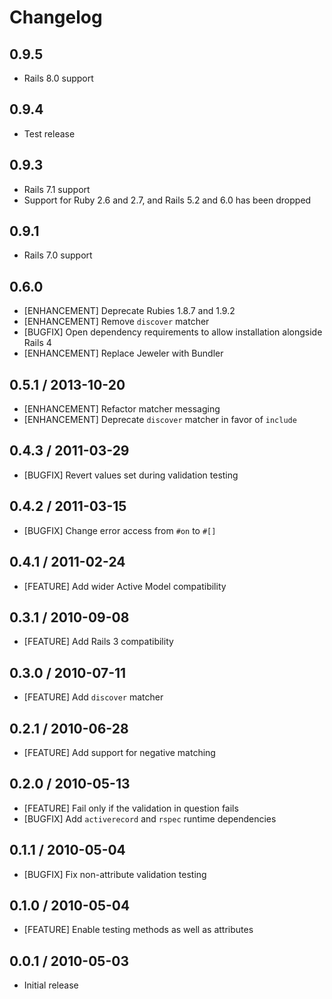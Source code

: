 # Changelog

## 0.9.5

* Rails 8.0 support

## 0.9.4

* Test release

## 0.9.3

* Rails 7.1 support
* Support for Ruby 2.6 and 2.7, and Rails 5.2 and 6.0 has been dropped

## 0.9.1

* Rails 7.0 support

## 0.6.0

* [ENHANCEMENT] Deprecate Rubies 1.8.7 and 1.9.2
* [ENHANCEMENT] Remove `discover` matcher
* [BUGFIX] Open dependency requirements to allow installation alongside Rails 4
* [ENHANCEMENT] Replace Jeweler with Bundler

## 0.5.1 / 2013-10-20

* [ENHANCEMENT] Refactor matcher messaging
* [ENHANCEMENT] Deprecate `discover` matcher in favor of `include`

## 0.4.3 / 2011-03-29

* [BUGFIX] Revert values set during validation testing

## 0.4.2 / 2011-03-15

* [BUGFIX] Change error access from `#on` to `#[]`

## 0.4.1 / 2011-02-24

* [FEATURE] Add wider Active Model compatibility

## 0.3.1 / 2010-09-08

* [FEATURE] Add Rails 3 compatibility

## 0.3.0 / 2010-07-11

* [FEATURE] Add `discover` matcher

## 0.2.1 / 2010-06-28

* [FEATURE] Add support for negative matching

## 0.2.0 / 2010-05-13

* [FEATURE] Fail only if the validation in question fails
* [BUGFIX] Add `activerecord` and `rspec` runtime dependencies

## 0.1.1 / 2010-05-04

* [BUGFIX] Fix non-attribute validation testing

## 0.1.0 / 2010-05-04

* [FEATURE] Enable testing methods as well as attributes

## 0.0.1 / 2010-05-03

* Initial release
